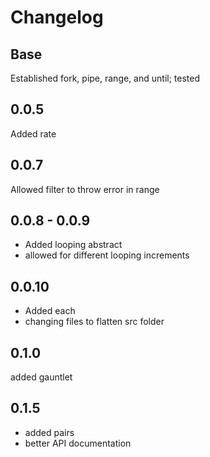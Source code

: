 # Changelog

## Base

Established fork, pipe, range, and until; tested

## 0.0.5

Added rate

## 0.0.7

Allowed filter to throw error in range

## 0.0.8 - 0.0.9

* Added looping abstract
* allowed for different looping increments

## 0.0.10

* Added each
* changing files to flatten src folder

## 0.1.0

added gauntlet

## 0.1.5

* added pairs
* better API documentation